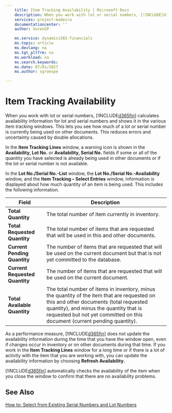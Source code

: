 ```yaml
---
    title: Item Tracking Availability | Microsoft Docs
    description: When you work with lot or serial numbers, [!INCLUDE[d365fin](../../includes/d365fin_md.md)] calculates availability information for lot and serial numbers and shows it in the various item tracking windows. This lets you see how much of a lot or serial number is currently being used on other documents. This reduces errors and uncertainty caused by double allocations.
    services: project-madeira
    documentationcenter: ''
    author: SorenGP

    ms.service: dynamics365-financials
    ms.topic: article
    ms.devlang: na
    ms.tgt_pltfrm: na
    ms.workload: na
    ms.search.keywords:
    ms.date: 07/01/2017
    ms.author: sgroespe

---
```

# Item Tracking Availability
When you work with lot or serial numbers, [!INCLUDE[d365fin](../../includes/d365fin_md.md)] calculates availability information for lot and serial numbers and shows it in the various item tracking windows. This lets you see how much of a lot or serial number is currently being used on other documents. This reduces errors and uncertainty caused by double allocations.  
  
 In the **Item Tracking Lines** window, a warning icon is shown in the **Availability, Lot No.** or **Availability, Serial No.** fields if some or all of the quantity you have selected is already being used in other documents or if the lot or serial number is not available.  
  
 In the **Lot No./Serial No.-List** window, the **Lot No./Serial No.-Availability** window, and the **Item Tracking – Select Entries** window, information is displayed about how much quantity of an item is being used. This includes the following information.  
  
|Field|Description|  
|---------------------------------|---------------------------------------|  
|**Total Quantity**|The total number of item currently in inventory.|  
|**Total Requested Quantity**|The total number of items that are requested that will be used in this and other documents.|  
|**Current Pending Quantity**|The number of items that are requested that will be used on the current document but that is not yet committed to the database.|  
|**Current Requested Quantity**|The number of items that are requested that will be used on the current document.|  
|**Total Available Quantity**|The total number of items in inventory, minus the quantity of the item that are requested on this and other documents (total requested quantity), and minus the quantity that is requested but not yet committed on this document (current pending quantity).|  
  
 As a performance measure, [!INCLUDE[d365fin](../../includes/d365fin_md.md)] does not update the availability information during the time that you have the window open, even if changes occur in inventory or on other documents during that time. If you work in the **Item Tracking Lines** window for a long time or if there is a lot of activity with the item that you are working with, you can update the availability information by choosing **Refresh Availability**.  
  
 [!INCLUDE[d365fin](../../includes/d365fin_md.md)] automatically checks the availability of the item when you close the window to confirm that there are no availability problems.  
  
## See Also  
 [How to: Select from Existing Serial Numbers and Lot Numbers](../how-to-select-from-existing-serial-numbers-and-lot-numbers.md)